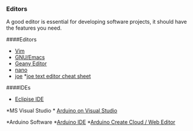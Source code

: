 ### Editors

A good editor is essential for developing software projects,  it should have the features you need.

####Editors

* [Vim](http://www.vim.org/)
* [GNU/Emacs](https://www.gnu.org/software/emacs/)
* [Geany Editor](http://www.geany.org/)
* [nano](https://www.nano-editor.org/)
* [joe](http://joe-editor.sourceforge.net/)
	*[joe text editor cheat sheet](https://github.com/zleap/joetexted)

####IDEs
* [Eclipise IDE](http://www.eclipse.org/ide/)

*MS Visual Studio
	* [Arduino on Visual Studio](http://www.visualmicro.com/)


*Arduino Software
	*[Arduino IDE](https://www.arduino.cc/en/Main/Software)
	*[Arduino Create Cloud / Web Editor](https://create.arduino.cc/editor)

